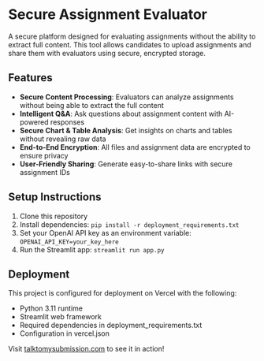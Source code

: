 # Secure Assignment Evaluator

A secure platform designed for evaluating assignments without the ability to extract full content. This tool allows candidates to upload assignments and share them with evaluators using secure, encrypted storage.

## Features

- **Secure Content Processing**: Evaluators can analyze assignments without being able to extract the full content
- **Intelligent Q&A**: Ask questions about assignment content with AI-powered responses
- **Secure Chart & Table Analysis**: Get insights on charts and tables without revealing raw data
- **End-to-End Encryption**: All files and assignment data are encrypted to ensure privacy
- **User-Friendly Sharing**: Generate easy-to-share links with secure assignment IDs

## Setup Instructions

1. Clone this repository
2. Install dependencies: `pip install -r deployment_requirements.txt`
3. Set your OpenAI API key as an environment variable: `OPENAI_API_KEY=your_key_here`
4. Run the Streamlit app: `streamlit run app.py`

## Deployment

This project is configured for deployment on Vercel with the following:
- Python 3.11 runtime
- Streamlit web framework
- Required dependencies in deployment_requirements.txt
- Configuration in vercel.json

Visit [talktomysubmission.com](https://talktomysubmission.com) to see it in action!